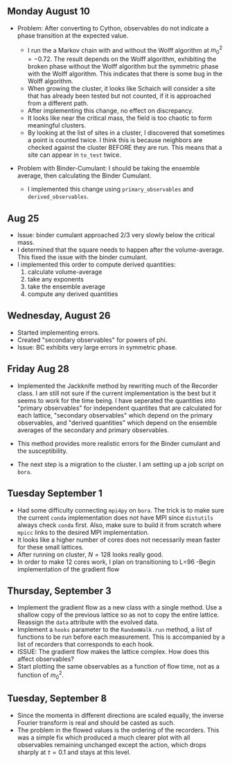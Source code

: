 ## Monday August 10
- Problem: After converting to Cython, observables do not indicate a phase transition at the expected value.
    - I run the a Markov chain with and without the Wolff algorithm at $m_0^2=-0.72$. The result depends on the Wolff algorithm, exhibiting the broken phase without the Wolff algorithm but the symmetric phase with the Wolff algorithm. This indicates that there is some bug in the Wolff algorithm.
    - When growing the cluster, it looks like Schaich will consider a site that has already been tested but not counted, if it is approached from a different path.
    - After implementing this change, no effect on discrepancy.
    - It looks like near the critical mass, the field is too chaotic to form meaningful clusters.
    - By looking at the list of sites in a cluster, I discovered that sometimes a point is counted twice. I think this is because neighbors are checked against the cluster BEFORE they are run. This means that a site can appear in `to_test` twice.

- Problem with Binder-Cumulant: I should be taking the ensemble average, then calculating the Binder Cumulant.
    - I implemented this change using `primary_observables` and `derived_observables`.


## Aug 25
- Issue: binder cumulant approached 2/3 very slowly below the critical mass.
- I determined that the square needs to happen after the volume-average. This fixed the issue with the binder cumulant.
- I implemented this order to compute derived quantities:
    1. calculate volume-average
    2. take any exponents
    3. take the ensemble average
    4. compute any derived quantities





## Wednesday, August 26
- Started implementing errors.
- Created "secondary observables" for powers of phi.
- Issue: BC exhibits very large errors in symmetric phase.



## Friday Aug 28

- Implemented the Jackknife method by rewriting much of the Recorder class. I am still not sure if the current implementation is the best but it seems to work for the time being. I have seperated the quantities into "primary observables" for independent quantites that are calculated for each lattice, "secondary observables" which depend on the primary observables, and "derived quantities" which depend on the ensemble averages of the secondary and primary observables.
- This method provides more realistic errors for the Binder cumulant and the susceptibility.

- The next step is a migration to the cluster. I am setting up a job script on `bora`.

## Tuesday September 1
- Had some difficulty connecting `mpi4py` on `bora`. The trick is to make sure the current `conda` implementation does not have MPI since `distutils` always check `conda` first. Also, make sure to build it from scratch where `mpicc` links to the desired MPI implementation.
- It looks like a higher number of cores does not necessarily mean faster for these small lattices.
- After running on cluster, $N=128$ looks really good.
- In order to make 12 cores work, I plan on transitioning to L=96
-Begin implementation of the gradient flow

## Thursday, September 3
- Implement the gradient flow as a new class with a single method. Use a shallow copy of the previous lattice so as not to copy the entire lattice. Reassign the `data` attribute with the evolved data.
- Implement a `hooks` parameter to the `RandomWalk.run` method, a list of functions to be run before each measurement. This is accompanied by a list of recorders that corresponds to each hook.
- ISSUE: The gradient flow makes the lattice complex. How does this affect observables?
- Start plotting the same observables as a function of flow time, not as a function of $m_0^2$.



## Tuesday, September 8
- Since the momenta in different directions are scaled equally, the inverse Fourier transform is real and should be casted as such.
- The problem in the flowed values is the ordering of the recorders. This was a simple fix which produced a much clearer plot with all observables remaining unchanged except the action, which drops sharply at $\tau=0.1$ and stays at this level.
